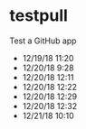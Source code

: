 # testpull

Test a GitHub app

* 12/19/18 11:20
* 12/20/18 9:28
* 12/20/18 12:11
* 12/20/18 12:22
* 12/20/18 12:29
* 12/20/18 12:32
* 12/21/18 10:10

